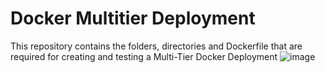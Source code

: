 # Docker Multitier Deployment

This repository contains the folders, directories and Dockerfile that are required for creating and testing a Multi-Tier Docker Deployment
![image](https://github.com/pyvivid/docker.multitier/assets/94853400/1ee46561-dbd1-4a06-acec-c10b5c649367)

